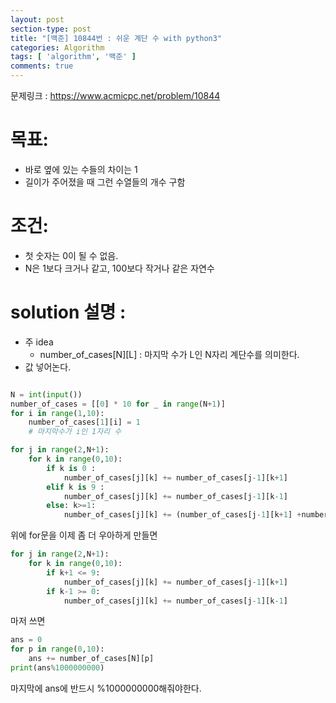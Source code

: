```yaml
---
layout: post
section-type: post
title: "[백준] 10844번 : 쉬운 계단 수 with python3"
categories: Algorithm
tags: [ 'algorithm', '백준' ]
comments: true
---
```



문제링크 : https://www.acmicpc.net/problem/10844

# 목표:
- 바로 옆에 있는 수들의 차이는 1
- 길이가 주어졌을 때 그런 수열들의 개수 구함

# 조건:
- 첫 숫자는 0이 될 수 없음.
- N은 1보다 크거나 같고, 100보다 작거나 같은 자연수


# solution 설명 :
- 주 idea
  - number_of_cases[N][L] : 마지막 수가 L인 N자리 계단수를 의미한다.
- 값 넣어논다.


``` python

N = int(input())
number_of_cases = [[0] * 10 for _ in range(N+1)]
for i in range(1,10):
    number_of_cases[1][i] = 1
    # 마지막수가 i인 1자리 수

for j in range(2,N+1):
    for k in range(0,10):
        if k is 0 :
            number_of_cases[j][k] += number_of_cases[j-1][k+1]
        elif k is 9 :
            number_of_cases[j][k] += number_of_cases[j-1][k-1]
        else: k>=1:
            number_of_cases[j][k] += (number_of_cases[j-1][k+1] +number_of_cases[j-1][k-1])
```

위에 for문을 이제 좀 더 우아하게 만들면

``` python
for j in range(2,N+1):
    for k in range(0,10):
        if k+1 <= 9:
            number_of_cases[j][k] += number_of_cases[j-1][k+1]
        if k-1 >= 0:
            number_of_cases[j][k] += number_of_cases[j-1][k-1]

```

마저 쓰면

``` python
ans = 0
for p in range(0,10):
    ans += number_of_cases[N][p]
print(ans%1000000000)
```
마지막에 ans에 반드시 %1000000000해줘야한다.

